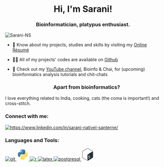 <h1 align="center">Hi, I'm Sarani!</h1>
<h3 align="center">Bioinformatician, platypus enthusiast.</h3>

<p align="left"> <img src="https://komarev.com/ghpvc/?username=Sarani-NS&label=Profile%20views&color=ffc0cb&style=flat" alt="Sarani-NS" /> </p>

- 📄 Know about my projects, studies and skills by visiting my [Online Résumé](https://sarani-ns.github.io/That-Platypus.io/index.html)
  
- 👨‍💻 All of my projects' codes are available on [Github](https://github.com/Sarani-NS)
  
- 🎥 Check out my [YouTube channel](https://m.youtube.com/@BioinfoChai), Bioinfo & Chai, for (upcoming) bioinformatics analysis tutorials and chit-chats

  <h3 align="center">Apart from bioinformatics?</h3>

<p>I love everything related to India, cooking, cats (the coma is important!) and cross-stitch.</p>

<h3 align="left">Connect with me:</h3>
<p align="left">
<a href="https://www.linkedin.com/in/sarani-nativel-santerne/" target="blank"><img align="center" src="https://raw.githubusercontent.com/rahuldkjain/github-profile-readme-generator/master/src/images/icons/Social/linked-in-alt.svg" alt="https://www.linkedin.com/in/sarani-nativel-santerne/" height="30" width="40" /></a>
</p>

<h3 align="left">Languages and Tools:</h3>
<p align="left">
  <a href="https://git-scm.com/" target="_blank" rel="noreferrer"> <img src="https://www.vectorlogo.zone/logos/git-scm/git-scm-icon.svg" alt="git" width="40" height="40"/> 
  </a>
  <a 
href="https://www.python.org" target="_blank" rel="noreferrer">
    <img src="https://raw.githubusercontent.com/devicons/devicon/master/icons/python/python-original.svg" alt="python" width="40" height="40"/>
  </a>
  <a href="https://www.r-project.org/" target="_blank" rel="noreferrer">
    <img src="https://www.vectorlogo.zone/logos/r-project/r-project-icon.svg" alt="r" width="40" height="40"/>
  </a>
  <a href="https://www.latex-project.org/" target="_blank" rel="noreferrer">
    <img src="https://upload.wikimedia.org/wikipedia/commons/9/92/LaTeX_logo.svg" alt="latex" width="40" height="40"/>
  </a>
  <a href="https://www.postgresql.org/" target="_blank" rel="noreferrer">
    <img src="https://www.postgresql.org/media/img/about/press/elephant.png" alt="postgresql" width="40" height="40"/>
  </a>
  <a href="https://www.gnu.org/software/bash/" target="_blank" rel="noreferrer">
    <img src="https://raw.githubusercontent.com/devicons/devicon/master/icons/bash/bash-original.svg" alt="bash" width="40" height="40"/>
  </a>
</p>
